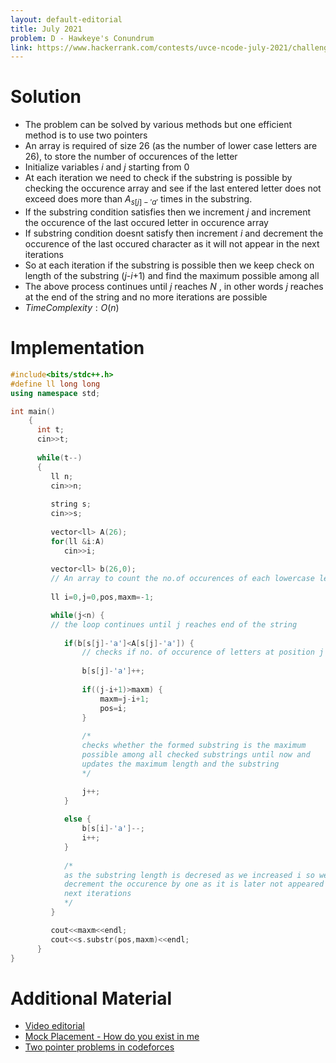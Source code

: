 ```yaml
---
layout: default-editorial
title: July 2021
problem: D - Hawkeye's Conundrum
link: https://www.hackerrank.com/contests/uvce-ncode-july-2021/challenges/c-hawkeyes-conundrum
---
```

# Solution

- The problem can be solved by various methods but one efficient method is to use two     pointers
- An array is required of size 26 (as the number of lower case letters are 26), to store the number of occurences of the letter
- Initialize variables $i$ and $j$ starting from 0
- At each iteration we need to check if the substring is possible by checking the occurence array and see if the last entered letter does not exceed does more than $A_{s[j]-'a'}$ times in the substring.
- If the substring condition satisfies then we increment $j$ and increment the occurence of the last occured letter in occurence array
- If substring condition doesnt satisfy then increment $i$ and decrement the occurence of the last occured character as it will not appear in the next iterations
- So at each iteration if the substring is possible then we keep check on length of the substring  ($j$-$i$+1) and find the maximum possible among all
- The above process continues until $j$  reaches $N$ , in other words $j$ reaches at the end of the string and no more iterations are possible 
- $Time Complexity: O(n)$

$$$$

# Implementation

```cpp
#include<bits/stdc++.h>
#define ll long long
using namespace std;

int main()
    {
      int t;
      cin>>t;
      
      while(t--)
      {
         ll n;
         cin>>n;
         
         string s;
         cin>>s;
         
         vector<ll> A(26);
         for(ll &i:A)
            cin>>i;
            
         vector<ll> b(26,0);
         // An array to count the no.of occurences of each lowercase letters in the string
         
         ll i=0,j=0,pos,maxm=-1;

         while(j<n) {
         // the loop continues until j reaches end of the string
         
            if(b[s[j]-'a']<A[s[j]-'a']) {
                // checks if no. of occurence of letters at position j doesn't exceed A[s[j]-'a']
        
                b[s[j]-'a']++; 
                
                if((j-i+1)>maxm) {
                    maxm=j-i+1;
                    pos=i;
                }
                
                /*      
                checks whether the formed substring is the maximum 
                possible among all checked substrings until now and
                updates the maximum length and the substring
                */

                j++;
            }
            
            else {
                b[s[i]-'a']--;
                i++;
            }
            
            /*
            as the substring length is decresed as we increased i so we
            decrement the occurence by one as it is later not appeared in any
            next iterations
            */
         }

         cout<<maxm<<endl;
         cout<<s.substr(pos,maxm)<<endl;
      }
}
```

$$$$

# Additional Material

- [Video editorial](https://drive.google.com/file/d/1htl1HUR99hQJ14eAyZUmS_Wa2hiONcz4/view?usp=sharing)
- [Mock Placement - How do you exist in me](https://www.hackerrank.com/contests/mock-placement-coding-round/challenges/do-you-exist-in-me)
- [Two pointer problems in codeforces](https://codeforces.com/problemset?tags=two%20pointers,500-1300)
